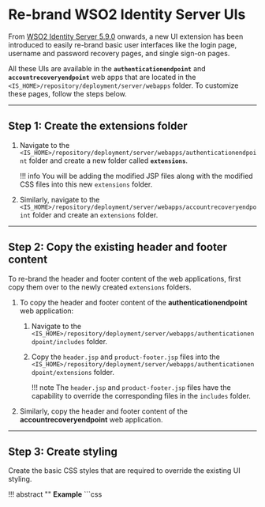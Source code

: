 # Re-brand WSO2 Identity Server UIs

From [WSO2 Identity Server 5.9.0](https://wso2.com/identity-and-access-management/) onwards, a new UI extension has been introduced to easily re-brand  basic user interfaces like the login page, username and password recovery pages, and single sign-on pages.

All these UIs are available in the **`authenticationendpoint`** and **`accountrecoveryendpoint`** web apps that are located in the `<IS_HOME>/repository/deployment/server/webapps` folder. To customize these pages, follow the steps below. 

---

## Step 1: Create the extensions folder

1. Navigate to the `<IS_HOME>/repository/deployment/server/webapps/authenticationendpoint` folder and create a new folder called **`extensions`**.

    !!! info
        You will be adding the modified JSP files along with the modified CSS files into this new `extensions` folder.
           
2. Similarly, navigate to the `<IS_HOME>/repository/deployment/server/webapps/accountrecoveryendpoint` folder and create an `extensions` folder.

---

## Step 2: Copy the existing header and footer content

To re-brand the header and footer content of the web applications, first copy them over to the newly created `extensions` folders. 

1. To copy the header and footer content of the **authenticationendpoint** web application:

    1. Navigate to the `<IS_HOME>/repository/deployment/server/webapps/authenticationendpoint/includes` folder.

    2. Copy the `header.jsp` and `product-footer.jsp` files into the
    `<IS_HOME>/repository/deployment/server/webapps/authenticationendpoint/extensions` folder.
       
        !!! note
            The `header.jsp` and `product-footer.jsp` files have the capability to override the corresponding files in
            the `includes` folder.
    

2. Similarly, copy the header and footer content of the **accountrecoveryendpoint** web application.

---

## Step 3: Create styling

Create the basic CSS styles that are required to override the existing UI styling.

!!! abstract ""
    **Example**
    ```css
    <style>
        html, body {
            height: 100%;
        }

        body {
            flex-direction: column;
            display: flex;
            background: #1e1e2f;
            color: #ffffff;
        }

        main {
            flex-shrink: 0;
        }

        main.center-segment {
            margin: auto;
            display: flex;
            align-items: center;
        }

        main.center-segment > .ui.container.medium {
            max-width: 450px !important;
        }

        main.center-segment > .ui.container.large {
            max-width: 700px !important;
        }

        main.center-segment > .ui.container > .ui.segment {
            padding: 3rem;
            background: #424061;
            box-shadow: 3px 2px 7px #1c1818;
            border-radius: 10px;
        }

        main.center-segment > .ui.container > .ui.segment .segment-form .buttons {
            margin-top: 1em;
        }

        main.center-segment > .ui.container > .ui.segment .segment-form .buttons.align-right button,
        main.center-segment > .ui.container > .ui.segment .segment-form .buttons.align-right input {
            margin: 0 0 0 0.25em;
        }

        main.center-segment > .ui.container > .ui.segment .segment-form .column .buttons.align-left button.link-button,
        main.center-segment > .ui.container > .ui.segment .segment-form .column .buttons.align-left input.link-button {
            padding: .78571429em 1.5em .78571429em 0;
        }

        main.center-segment > .ui.container > .ui.segment .segment-form {
            text-align: left;
        }

        main.center-segment > .ui.container > .ui.segment .segment-form .align-center {
            text-align: center;
        }

        main.center-segment > .ui.container > .ui.segment .segment-form .align-right {
            text-align: right;
        }

        .cookie-policy-message {
            font-size: 14px;
        }

        footer {
            padding: 2rem 0;
        }

        body .product-title .product-title-text {
            margin: 0;
        }

        body .center-segment .product-title .product-title-text {
            margin-top: 2em;
            margin-bottom: 1em;
        }

        .ui.header {
            color: #ffffff;
            font-weight: 600;
        }

        .ui.menu.fixed.app-header .product-logo {
            padding-left: 0;
        }

        .ui.form .field .ui.input input {
            background: #6b688d;
        }

        .ui.checkbox label {
            color: #ffffff;
        }

        /* Table of content styling */

        main #toc {
            position: sticky;
            top: 93px;
        }

        main .ui.segment.toc {
            padding: 20px;
        }

        main .ui.segment.toc ul.ui.list.nav > li.sub {
            margin-left: 20px;
        }

        main .ui.segment.toc ul.ui.list.nav > li > a {
            color: rgba(0,0,0,.87);
            text-decoration: none;
        }

        main .ui.segment.toc ul.ui.list.nav > li:before {
            content: "\2219";
            font-weight: bold;
            font-size: 1.6em;
            line-height: 0.5em;
            display: inline-block;
            width: 1em;
            margin-left: -0.7em;
        }

        main .ui.segment.toc ul.ui.list.nav > li.sub:before {
            content: "\2192";
            margin-left: -1em;
        }

        main .ui.segment.toc ul.ui.list.nav > li:hover a {
            color: #ff5000;
            text-decoration: none;
        }

        main .ui.segment.toc ul.ui.list.nav > li:hover:before {
            color: #ff5000;
        }
    </style>
    ```

---

## Step 4: Edit the existing header and footer content

Add the `product-footer.jsp` and `header.jsp` files to the extensions folder as follows:

1.  To edit the header content of the **authenticationendpoint** web application:

    1. Open the `header.jsp` file in the `<IS_HOME>/repository/deployment/server/webapps/authenticationendpoint/extensions` folder.

    2. Add the following includes.

        ```
        <%@include file=”../includes/localize.jsp” %>
        <%@include file=”../includes/init-url.jsp” %>
        ```

    3. Replace the contents of the `<style>` tag, with the styles you created in [Step 3](#create-styling) inside
    the header tag.

2.  To edit the footer content of the **authenticationendpoint** web application: 

    1. Open the `product-footer.jsp` file in the `<IS_HOME>/repository/deployment/server/webapps/authenticationendpoint/extensions` folder.

    2. To add the company name, replace the content of `<footer> tag` with the following.
    ```html
     <footer class="footer">
         <div class="container-fluid">
             <p>XYZ Company | &copy;
                 <script>document.write(new Date().getFullYear());</script>
                 <a href="<%=IdentityManagementEndpointUtil.i18n(recoveryResourceBundle, "business.homepage")%>"
                    target="_blank">
                    <i class="icon fw fw-wso2"></i>
                    <%=IdentityManagementEndpointUtil.i18n(recoveryResourceBundle, "Inc")%>
                 </a>
                 . <%=IdentityManagementEndpointUtil.i18n(recoveryResourceBundle, "All.rights.reserved")%>
             </p>
         </div>
     </footer>
    ```
      
3. Similarly, you can re-brand the **accountrecovery** web application header and footer.

    !!! note
    
        Make sure to add the following include to the top, when editing the `header.jsp` file of the **accountrecovery** web application.
    
           ```
           <%@include file=”../localize.jsp” %>
           ```

4. Refresh the browser and check out the modified header and footer content. 

    !!! tip
        Restarting the server is NOT required to reflect the changes. A browser refresh will display the changes. 

    -  Customized login page
    ![image](../../../assets/img/extend/rebranded-ui-1.png)

    - Customized recover username page
    ![image](../../../assets/img/extend/rebranded-ui-2.png)
    
    - Customized recover password page
    ![image](../../../assets/img/extend/rebranded-ui-3.png)

    - Customized self sign up page
    ![image](../../../assets/img/extend/rebranded-ui-4.png)

!!! note  
    One advantage of this approach is that WUM updates will not affect your UI changes and you need not worry about manually adding your changes. 

